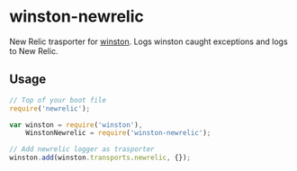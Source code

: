 # winston-newrelic

New Relic trasporter for [winston](https://github.com/flatiron/winston).
Logs winston caught exceptions and logs to New Relic.

## Usage

```javascript
// Top of your boot file
require('newrelic');

var winston = require('winston'),
    WinstonNewrelic = require('winston-newrelic');

// Add newrelic logger as trasporter
winston.add(winston.transports.newrelic, {});
```


